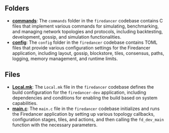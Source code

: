 ## Folders
- **[commands](firedancer-dev/commands.driver.md)**: The `commands` folder in the `firedancer` codebase contains C files that implement various commands for simulating, benchmarking, and managing network topologies and protocols, including backtesting, development, gossip, and simulation functionalities.
- **[config](firedancer-dev/config.driver.md)**: The `config` folder in the `firedancer` codebase contains TOML files that provide various configuration settings for the Firedancer application, including layout, gossip, blockstore, tiles, consensus, paths, logging, memory management, and runtime limits.

## Files
- **[Local.mk](firedancer-dev/Local.mk.driver.md)**: The `Local.mk` file in the `firedancer` codebase defines the build configuration for the `firedancer-dev` application, including dependencies and conditions for enabling the build based on system capabilities.
- **[main.c](firedancer-dev/main.c.driver.md)**: The `main.c` file in the `firedancer` codebase initializes and runs the Firedancer application by setting up various topology callbacks, configuration stages, tiles, and actions, and then calling the `fd_dev_main` function with the necessary parameters.
